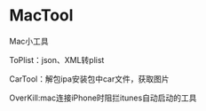# MacTool
Mac小工具

ToPlist：json、XML转plist

CarTool：解包ipa安装包中car文件，获取图片

OverKill:mac连接iPhone时阻拦itunes自动启动的工具
